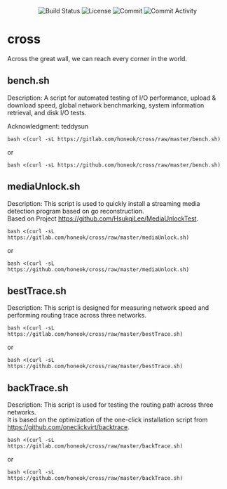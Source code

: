 <p align="center">
<img src="https://github.com/honeok/cross/actions/workflows/shellcheck.yml/badge.svg" alt="Build Status" />
<img src="https://img.shields.io/github/license/honeok/cross.svg?style=flat" alt="License" />
<img src="https://img.shields.io/github/last-commit/honeok/cross.svg?style=flat" alt="Commit" />
<img src="https://img.shields.io/github/commit-activity/m/honeok/cross.svg?style=flat" alt="Commit Activity" />
</p>

# cross

Across the great wall, we can reach every corner in the world.

## bench.sh

Description: A script for automated testing of I/O performance, upload & download speed, global network benchmarking, system information retrieval, and disk I/O tests.

Acknowledgment: teddysun

```shell
bash <(curl -sL https://gitlab.com/honeok/cross/raw/master/bench.sh)
```
or
```shell
bash <(curl -sL https://github.com/honeok/cross/raw/master/bench.sh)
```

## mediaUnlock.sh

Description: This script is used to quickly install a streaming media detection program based on go reconstruction.<br>
Based on Project https://github.com/HsukqiLee/MediaUnlockTest.

```shell
bash <(curl -sL https://gitlab.com/honeok/cross/raw/master/mediaUnlock.sh)
```
or
```shell
bash <(curl -sL https://github.com/honeok/cross/raw/master/mediaUnlock.sh)
```

## bestTrace.sh

Description: This script is designed for measuring network speed and performing routing trace across three networks.

```shell
bash <(curl -sL https://gitlab.com/honeok/cross/raw/master/bestTrace.sh)
```
or
```shell
bash <(curl -sL https://github.com/honeok/cross/raw/master/bestTrace.sh)
```

## backTrace.sh

Description: This script is used for testing the routing path across three networks.<br>
It is based on the optimization of the one-click installation script from https://github.com/oneclickvirt/backtrace.

```shell
bash <(curl -sL https://gitlab.com/honeok/cross/raw/master/backTrace.sh)
```
or
```shell
bash <(curl -sL https://github.com/honeok/cross/raw/master/backTrace.sh)
```